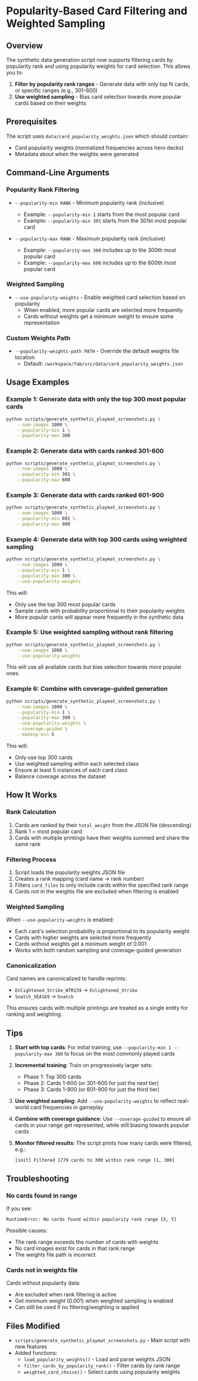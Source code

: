 # Popularity-Based Card Filtering and Weighted Sampling

## Overview

The synthetic data generation script now supports filtering cards by popularity rank and using popularity weights for card selection. This allows you to:

1. **Filter by popularity rank ranges** - Generate data with only top N cards, or specific ranges (e.g., 301-600)
2. **Use weighted sampling** - Bias card selection towards more popular cards based on their weights

## Prerequisites

The script uses `data/card_popularity_weights.json` which should contain:
- Card popularity weights (normalized frequencies across hero decks)
- Metadata about when the weights were generated

## Command-Line Arguments

### Popularity Rank Filtering

- `--popularity-min RANK` - Minimum popularity rank (inclusive)
  - Example: `--popularity-min 1` starts from the most popular card
  - Example: `--popularity-min 301` starts from the 301st most popular card

- `--popularity-max RANK` - Maximum popularity rank (inclusive)
  - Example: `--popularity-max 300` includes up to the 300th most popular card
  - Example: `--popularity-max 600` includes up to the 600th most popular card

### Weighted Sampling

- `--use-popularity-weights` - Enable weighted card selection based on popularity
  - When enabled, more popular cards are selected more frequently
  - Cards without weights get a minimum weight to ensure some representation

### Custom Weights Path

- `--popularity-weights-path PATH` - Override the default weights file location
  - Default: `/workspace/fab/src/data/card_popularity_weights.json`

## Usage Examples

### Example 1: Generate data with only the top 300 most popular cards

```bash
python scripts/generate_synthetic_playmat_screenshots.py \
    --num-images 1000 \
    --popularity-min 1 \
    --popularity-max 300
```

### Example 2: Generate data with cards ranked 301-600

```bash
python scripts/generate_synthetic_playmat_screenshots.py \
    --num-images 1000 \
    --popularity-min 301 \
    --popularity-max 600
```

### Example 3: Generate data with cards ranked 601-900

```bash
python scripts/generate_synthetic_playmat_screenshots.py \
    --num-images 1000 \
    --popularity-min 601 \
    --popularity-max 900
```

### Example 4: Generate data with top 300 cards using weighted sampling

```bash
python scripts/generate_synthetic_playmat_screenshots.py \
    --num-images 1000 \
    --popularity-min 1 \
    --popularity-max 300 \
    --use-popularity-weights
```

This will:
- Only use the top 300 most popular cards
- Sample cards with probability proportional to their popularity weights
- More popular cards will appear more frequently in the synthetic data

### Example 5: Use weighted sampling without rank filtering

```bash
python scripts/generate_synthetic_playmat_screenshots.py \
    --num-images 1000 \
    --use-popularity-weights
```

This will use all available cards but bias selection towards more popular ones.

### Example 6: Combine with coverage-guided generation

```bash
python scripts/generate_synthetic_playmat_screenshots.py \
    --num-images 1000 \
    --popularity-min 1 \
    --popularity-max 300 \
    --use-popularity-weights \
    --coverage-guided \
    --makeup-min 5
```

This will:
- Only use top 300 cards
- Use weighted sampling within each selected class
- Ensure at least 5 instances of each card class
- Balance coverage across the dataset

## How It Works

### Rank Calculation

1. Cards are ranked by their `total_weight` from the JSON file (descending)
2. Rank 1 = most popular card
3. Cards with multiple printings have their weights summed and share the same rank

### Filtering Process

1. Script loads the popularity weights JSON file
2. Creates a rank mapping (card name → rank number)
3. Filters `card_files` to only include cards within the specified rank range
4. Cards not in the weights file are excluded when filtering is enabled

### Weighted Sampling

When `--use-popularity-weights` is enabled:
- Each card's selection probability is proportional to its popularity weight
- Cards with higher weights are selected more frequently
- Cards without weights get a minimum weight of 0.001
- Works with both random sampling and coverage-guided generation

### Canonicalization

Card names are canonicalized to handle reprints:
- `Enlightened_Strike_WTR159` → `Enlightened_Strike`
- `Snatch_SEA169` → `Snatch`

This ensures cards with multiple printings are treated as a single entity for ranking and weighting.

## Tips

1. **Start with top cards**: For initial training, use `--popularity-min 1 --popularity-max 300` to focus on the most commonly played cards

2. **Incremental training**: Train on progressively larger sets:
   - Phase 1: Top 300 cards
   - Phase 2: Cards 1-600 (or 301-600 for just the next tier)
   - Phase 3: Cards 1-900 (or 601-900 for just the third tier)

3. **Use weighted sampling**: Add `--use-popularity-weights` to reflect real-world card frequencies in gameplay

4. **Combine with coverage guidance**: Use `--coverage-guided` to ensure all cards in your range get represented, while still biasing towards popular cards

5. **Monitor filtered results**: The script prints how many cards were filtered, e.g.:
   ```
   [init] Filtered 1779 cards to 300 within rank range [1, 300]
   ```

## Troubleshooting

### No cards found in range

If you see:
```
RuntimeError: No cards found within popularity rank range [X, Y]
```

Possible causes:
- The rank range exceeds the number of cards with weights
- No card images exist for cards in that rank range
- The weights file path is incorrect

### Cards not in weights file

Cards without popularity data:
- Are excluded when rank filtering is active
- Get minimum weight (0.001) when weighted sampling is enabled
- Can still be used if no filtering/weighting is applied

## Files Modified

- `scripts/generate_synthetic_playmat_screenshots.py` - Main script with new features
- Added functions:
  - `load_popularity_weights()` - Load and parse weights JSON
  - `filter_cards_by_popularity_rank()` - Filter cards by rank range
  - `weighted_card_choice()` - Select cards using popularity weights
